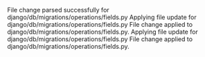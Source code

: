 File change parsed successfully for django/db/migrations/operations/fields.py
Applying file update for django/db/migrations/operations/fields.py
File change applied to django/db/migrations/operations/fields.py.
Applying file update for django/db/migrations/operations/fields.py
File change applied to django/db/migrations/operations/fields.py.
